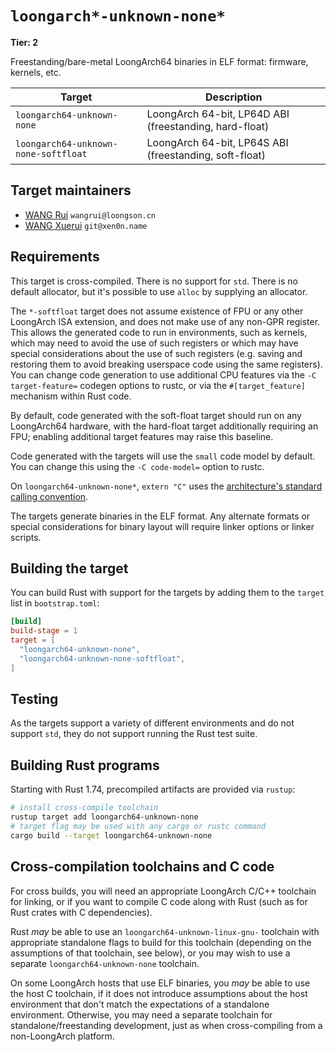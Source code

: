 # `loongarch*-unknown-none*`

**Tier: 2**

Freestanding/bare-metal LoongArch64 binaries in ELF format: firmware, kernels, etc.

| Target | Description |
|--------|-------------|
| `loongarch64-unknown-none` | LoongArch 64-bit, LP64D ABI (freestanding, hard-float) |
| `loongarch64-unknown-none-softfloat` | LoongArch 64-bit, LP64S ABI (freestanding, soft-float) |

## Target maintainers

- [WANG Rui](https://github.com/heiher) `wangrui@loongson.cn`
- [WANG Xuerui](https://github.com/xen0n) `git@xen0n.name`

## Requirements

This target is cross-compiled. There is no support for `std`. There is no
default allocator, but it's possible to use `alloc` by supplying an allocator.

The `*-softfloat` target does not assume existence of FPU or any other LoongArch
ISA extension, and does not make use of any non-GPR register.
This allows the generated code to run in environments, such as kernels, which
may need to avoid the use of such registers or which may have special considerations
about the use of such registers (e.g. saving and restoring them to avoid breaking
userspace code using the same registers). You can change code generation to use
additional CPU features via the `-C target-feature=` codegen options to rustc, or
via the `#[target_feature]` mechanism within Rust code.

By default, code generated with the soft-float target should run on any
LoongArch64 hardware, with the hard-float target additionally requiring an FPU;
enabling additional target features may raise this baseline.

Code generated with the targets will use the `small` code model by default.
You can change this using the `-C code-model=` option to rustc.

On `loongarch64-unknown-none*`, `extern "C"` uses the [architecture's standard calling convention][lapcs].

[lapcs]: https://github.com/loongson/la-abi-specs/blob/release/lapcs.adoc

The targets generate binaries in the ELF format. Any alternate formats or
special considerations for binary layout will require linker options or linker
scripts.

## Building the target

You can build Rust with support for the targets by adding them to the `target`
list in `bootstrap.toml`:

```toml
[build]
build-stage = 1
target = [
  "loongarch64-unknown-none",
  "loongarch64-unknown-none-softfloat",
]
```

## Testing

As the targets support a variety of different environments and do not support
`std`, they do not support running the Rust test suite.

## Building Rust programs

Starting with Rust 1.74, precompiled artifacts are provided via `rustup`:

```sh
# install cross-compile toolchain
rustup target add loongarch64-unknown-none
# target flag may be used with any cargo or rustc command
cargo build --target loongarch64-unknown-none
```

## Cross-compilation toolchains and C code

For cross builds, you will need an appropriate LoongArch C/C++ toolchain for
linking, or if you want to compile C code along with Rust (such as for Rust
crates with C dependencies).

Rust *may* be able to use an `loongarch64-unknown-linux-gnu-` toolchain with
appropriate standalone flags to build for this toolchain (depending on the assumptions
of that toolchain, see below), or you may wish to use a separate
`loongarch64-unknown-none` toolchain.

On some LoongArch hosts that use ELF binaries, you *may* be able to use the host
C toolchain, if it does not introduce assumptions about the host environment
that don't match the expectations of a standalone environment. Otherwise, you
may need a separate toolchain for standalone/freestanding development, just as
when cross-compiling from a non-LoongArch platform.
